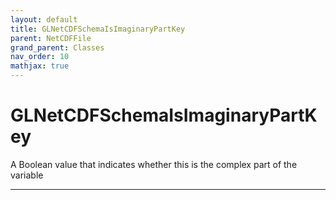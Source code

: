```yaml
---
layout: default
title: GLNetCDFSchemaIsImaginaryPartKey
parent: NetCDFFile
grand_parent: Classes
nav_order: 10
mathjax: true
---
```


#  GLNetCDFSchemaIsImaginaryPartKey

A Boolean value that indicates whether this is the complex part of the variable


---

